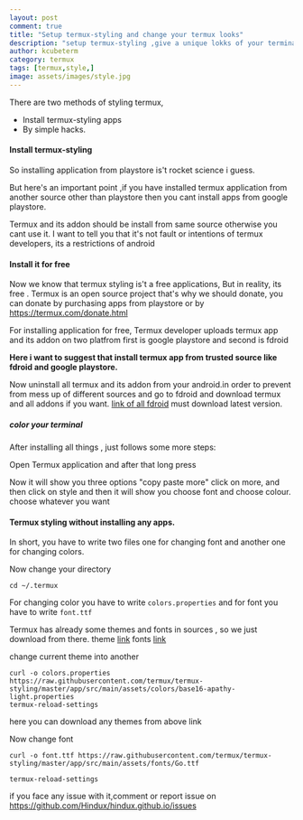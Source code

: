 ```yaml
---
layout: post
comment: true
title: "Setup termux-styling and change your termux looks"
description: "setup termux-styling ,give a unique lokks of your terminal , setup termux-styling for free and change font and cor with script"
author: kcubeterm
category: termux
tags: [termux,style,]
image: assets/images/style.jpg
---
```

There are two methods of styling termux,
* Install termux-styling apps
* By simple hacks.

#### Install termux-styling
So installing application from playstore is't rocket science i guess.


But here's an important point ,if you have installed termux application from another source other than playstore then you cant install apps from google playstore.

Termux and its addon should be install from same source otherwise you cant use it.
I want to tell you that it's not fault or intentions of termux developers, its a restrictions of android 

#### Install it for free
Now we know that termux styling is't a free applications, But in reality, its free
. Termux is an open source project that's why we should donate, you can donate by purchasing apps from playstore
or by https://termux.com/donate.html

For installing application for free, Termux developer uploads termux app and its addon on two platfrom first is google playstore and second is fdroid


**Here i want to suggest that install termux app from trusted source like fdroid and google playstore.**

Now uninstall all termux and its addon from your android.in order to  prevent from mess up of different sources
and go to fdroid and download termux and all addons if you want.
[ link of all fdroid](https://search.f-droid.org/?q=Termux&lang=en) must download latest version.

##### color your terminal
After installing all things , just follows some more steps:


Open Termux application and after that long press

Now it will show you three options "copy paste more"
click on more, and then click on style and then it will show you choose font and choose colour.
 choose whatever you want


#### Termux styling without installing any apps.
In short, you have to write two files one for changing font and another one for changing colors.

Now change your directory 
```
cd ~/.termux
```
For changing color you have to write `colors.properties` and for font you have to write `font.ttf`

Termux has already some themes and fonts in sources , so we just download from there.
theme [link](https://github.com/termux/termux-styling/tree/master/app/src/main/assets/colors)
fonts [link](https://github.com/termux/termux-styling/tree/master/app/src/main/assets/fonts)

change current theme into another
```
curl -o colors.properties https://raw.githubusercontent.com/termux/termux-styling/master/app/src/main/assets/colors/base16-apathy-light.properties
termux-reload-settings

```
here you can download any themes from above link

Now change font
```
curl -o font.ttf https://raw.githubusercontent.com/termux/termux-styling/master/app/src/main/assets/fonts/Go.ttf

termux-reload-settings
```

if you face any issue with it,comment or report issue on https://github.com/Hindux/hindux.github.io/issues

